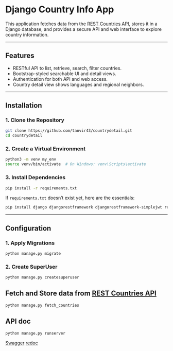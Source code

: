 
# Django Country Info App

This application fetches data from the [REST Countries API](https://restcountries.com/v3.1/all), stores it in a Django database, and provides a secure API and web interface to explore country information.

---

## Features

- RESTful API to list, retrieve, search, filter countries.
- Bootstrap-styled searchable UI and detail views.
- Authentication for both API and web access.
- Country detail view shows languages and regional neighbors.

---

## Installation

### 1. Clone the Repository

```bash
git clone https://github.com/tanvir43/countrydetail.git
cd countrydetail
```

### 2. Create a Virtual Environment

```bash
python3 -m venv my_env
source venv/bin/activate  # On Windows: venv\Scripts\activate
```

### 3. Install Dependencies

```bash
pip install -r requirements.txt
```

If `requirements.txt` doesn’t exist yet, here are the essentials:

```bash
pip install django djangorestframework djangorestframework-simplejwt requests drf-yasg
```

---

## Configuration

### 1. Apply Migrations

```bash
python manage.py migrate
```

### 2. Create SuperUser

```bash
python manage.py createsuperuser
```

## Fetch and Store data from [REST Countries API](https://restcountries.com/v3.1/all)

```bash
python manage.py fetch_countries
```

## API doc
```bash
python manage.py runserver
```
[Swagger](http://localhost:8000/swagger/)
[redoc](http://localhost:8000/redoc/)

